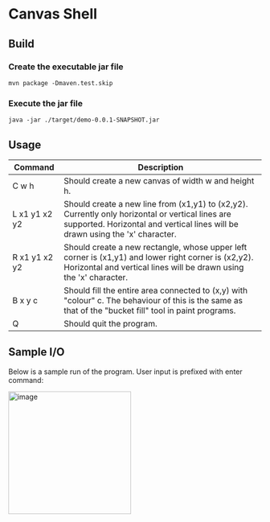 # Canvas Shell

## Build

### Create the executable jar file

```
mvn package -Dmaven.test.skip
```

### Execute the jar file

```
java -jar ./target/demo-0.0.1-SNAPSHOT.jar
```

## Usage

| Command       | Description                                                                                                                                                                       |
|---------------|-----------------------------------------------------------------------------------------------------------------------------------------------------------------------------------|
| C w h         | Should create a new canvas of width w and height h.                                                                                                                               |
| L x1 y1 x2 y2 | Should create a new line from (x1,y1) to (x2,y2). Currently only horizontal or vertical lines are supported. Horizontal and vertical lines will be drawn using the 'x' character. |
| R x1 y1 x2 y2 | Should create a new rectangle, whose upper left corner is (x1,y1) and lower right corner is (x2,y2). Horizontal and vertical lines will be drawn using the 'x' character.         |
| B x y c       | Should fill the entire area connected to (x,y) with "colour" c. The behaviour of this is the same as that of the "bucket fill" tool in paint programs.                            |
| Q             | Should quit the program.                                                                                                                                                          |

## __Sample I/O__

Below is a sample run of the program. User input is prefixed with enter command:

<img width="244" alt="image" src="https://user-images.githubusercontent.com/40001097/184064395-ebc70cb7-4bdf-4f5e-b880-5660fcbf6704.png">
